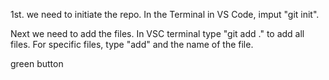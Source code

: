 1st. we need to initiate the repo. In the Terminal in VS Code, imput "git init".

Next we need to add the files. In VSC terminal type "git add ." to add all files. For specific files, type "add" and the name of the file.

green button
